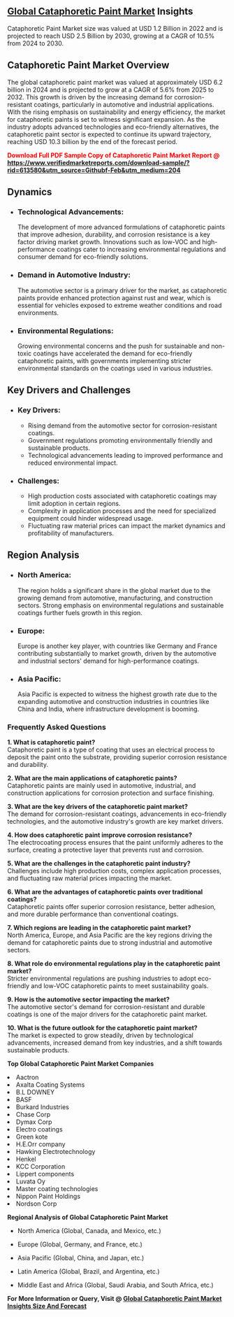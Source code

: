 <h2><a href="https://www.verifiedmarketreports.com/download-sample/?rid=613580&amp;utm_source=Githubf&amp;utm_medium=204" target="_blank">Global Cataphoretic Paint Market</a> Insights</h2><p>Cataphoretic Paint Market size was valued at USD 1.2 Billion in 2022 and is projected to reach USD 2.5 Billion by 2030, growing at a CAGR of 10.5% from 2024 to 2030.</p><p> <h2>Cataphoretic Paint Market Overview</h2> <p>The global cataphoretic paint market was valued at approximately USD 6.2 billion in 2024 and is projected to grow at a CAGR of 5.6% from 2025 to 2032. This growth is driven by the increasing demand for corrosion-resistant coatings, particularly in automotive and industrial applications. With the rising emphasis on sustainability and energy efficiency, the market for cataphoretic paints is set to witness significant expansion. As the industry adopts advanced technologies and eco-friendly alternatives, the cataphoretic paint sector is expected to continue its upward trajectory, reaching USD 10.3 billion by the end of the forecast period.</p> <p><b><p><span class=""><span style="color: #ff0000;"><strong>Download Full PDF Sample Copy of Cataphoretic Paint Market Report</strong> @ </span><a href="https://www.verifiedmarketreports.com/download-sample/?rid=613580&amp;utm_source=Githubf-Feb&amp;utm_medium=204" target="_blank">https://www.verifiedmarketreports.com/download-sample/?rid=613580&amp;utm_source=Githubf-Feb&amp;utm_medium=204</a></span></p></b></p> <h2>Dynamics</h2> <ul> <li><h3>Technological Advancements:</h3> The development of more advanced formulations of cataphoretic paints that improve adhesion, durability, and corrosion resistance is a key factor driving market growth. Innovations such as low-VOC and high-performance coatings cater to increasing environmental regulations and consumer demand for eco-friendly solutions.</li> <li><h3>Demand in Automotive Industry:</h3> The automotive sector is a primary driver for the market, as cataphoretic paints provide enhanced protection against rust and wear, which is essential for vehicles exposed to extreme weather conditions and road environments.</li> <li><h3>Environmental Regulations:</h3> Growing environmental concerns and the push for sustainable and non-toxic coatings have accelerated the demand for eco-friendly cataphoretic paints, with governments implementing stricter environmental standards on the coatings used in various industries.</li> </ul> <h2>Key Drivers and Challenges</h2> <ul> <li><h3>Key Drivers:</h3> <ul> <li>Rising demand from the automotive sector for corrosion-resistant coatings.</li> <li>Government regulations promoting environmentally friendly and sustainable products.</li> <li>Technological advancements leading to improved performance and reduced environmental impact.</li> </ul> </li> <li><h3>Challenges:</h3> <ul> <li>High production costs associated with cataphoretic coatings may limit adoption in certain regions.</li> <li>Complexity in application processes and the need for specialized equipment could hinder widespread usage.</li> <li>Fluctuating raw material prices can impact the market dynamics and profitability of manufacturers.</li> </ul> </li> </ul> <h2>Region Analysis</h2> <ul> <li><h3>North America:</h3> The region holds a significant share in the global market due to the growing demand from automotive, manufacturing, and construction sectors. Strong emphasis on environmental regulations and sustainable coatings further fuels growth in this region.</li> <li><h3>Europe:</h3> Europe is another key player, with countries like Germany and France contributing substantially to market growth, driven by the automotive and industrial sectors' demand for high-performance coatings.</li> <li><h3>Asia Pacific:</h3> Asia Pacific is expected to witness the highest growth rate due to the expanding automotive and construction industries in countries like China and India, where infrastructure development is booming.</li> </ul> <h3>Frequently Asked Questions</h3> <p><b>1. What is cataphoretic paint?</b><br>Cataphoretic paint is a type of coating that uses an electrical process to deposit the paint onto the substrate, providing superior corrosion resistance and durability.</p> <p><b>2. What are the main applications of cataphoretic paints?</b><br>Cataphoretic paints are mainly used in automotive, industrial, and construction applications for corrosion protection and surface finishing.</p> <p><b>3. What are the key drivers of the cataphoretic paint market?</b><br>The demand for corrosion-resistant coatings, advancements in eco-friendly technologies, and the automotive industry's growth are key market drivers.</p> <p><b>4. How does cataphoretic paint improve corrosion resistance?</b><br>The electrocoating process ensures that the paint uniformly adheres to the surface, creating a protective layer that prevents rust and corrosion.</p> <p><b>5. What are the challenges in the cataphoretic paint industry?</b><br>Challenges include high production costs, complex application processes, and fluctuating raw material prices impacting the market.</p> <p><b>6. What are the advantages of cataphoretic paints over traditional coatings?</b><br>Cataphoretic paints offer superior corrosion resistance, better adhesion, and more durable performance than conventional coatings.</p> <p><b>7. Which regions are leading in the cataphoretic paint market?</b><br>North America, Europe, and Asia Pacific are the key regions driving the demand for cataphoretic paints due to strong industrial and automotive sectors.</p> <p><b>8. What role do environmental regulations play in the cataphoretic paint market?</b><br>Stricter environmental regulations are pushing industries to adopt eco-friendly and low-VOC cataphoretic paints to meet sustainability goals.</p> <p><b>9. How is the automotive sector impacting the market?</b><br>The automotive sector's demand for corrosion-resistant and durable coatings is one of the major drivers for the cataphoretic paint market.</p> <p><b>10. What is the future outlook for the cataphoretic paint market?</b><br>The market is expected to grow steadily, driven by technological advancements, increased demand from key industries, and a shift towards sustainable products.</p> </p><p><strong>Top Global Cataphoretic Paint Market Companies</strong></p><div data-test-id=""><p><li>Aactron</li><li> Axalta Coating Systems</li><li> B.L DOWNEY</li><li> BASF</li><li> Burkard Industries</li><li> Chase Corp</li><li> Dymax Corp</li><li> Electro coatings</li><li> Green kote</li><li> H.E.Orr company</li><li> Hawking Electrotechnology</li><li> Henkel</li><li> KCC Corporation</li><li> Lippert components</li><li> Luvata Oy</li><li> Master coating technologies</li><li> Nippon Paint Holdings</li><li> Nordson Corp</li></p><div><strong>Regional Analysis of&nbsp;Global Cataphoretic Paint Market</strong></div><ul><li dir="ltr"><p dir="ltr">North America&nbsp;(Global, Canada, and Mexico, etc.)</p></li><li dir="ltr"><p dir="ltr">Europe (Global, Germany, and France, etc.)</p></li><li dir="ltr"><p dir="ltr">Asia Pacific&nbsp;(Global, China, and Japan, etc.)</p></li><li dir="ltr"><p dir="ltr">Latin America&nbsp;(Global, Brazil, and Argentina, etc.)</p></li><li dir="ltr">Middle East and Africa&nbsp;(Global, Saudi Arabia, and South Africa, etc.)</li></ul><p><strong>For More Information or Query, Visit @&nbsp;</strong><strong><a href="https://www.verifiedmarketreports.com/product/cataphoretic-paint-market/?utm_source=Githubf&amp;utm_medium=204" target="_blank">Global Cataphoretic Paint Market Insights Size And Forecast</a></strong></p></div>
